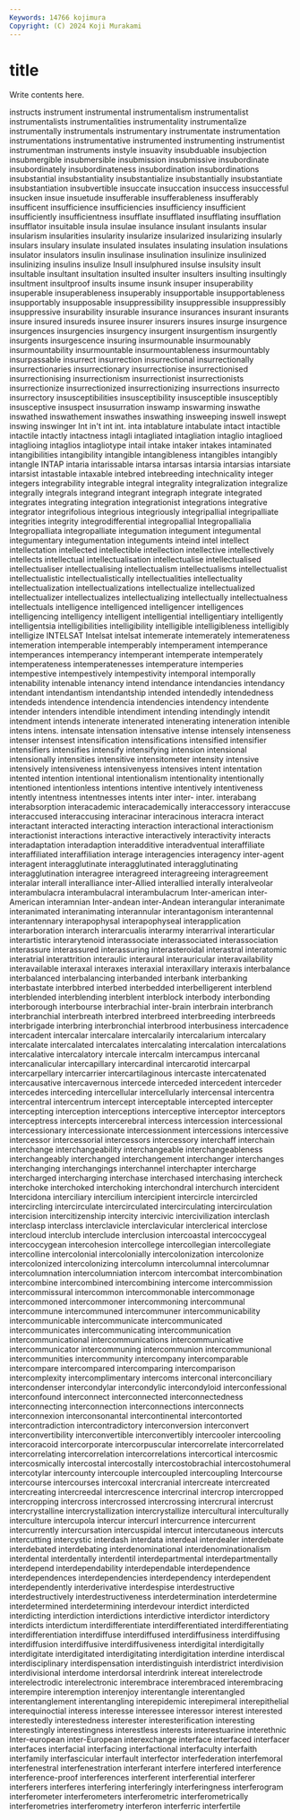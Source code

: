 ```yaml
---
Keywords: 14766 kojimura
Copyright: (C) 2024 Koji Murakami
---
```


# title

Write contents here.



instructs instrument instrumental instrumentalism instrumentalist
instrumentalists instrumentalities instrumentality instrumentalize instrumentally instrumentals instrumentary instrumentate instrumentation instrumentations
instrumentative instrumented instrumenting instrumentist instrumentman instruments instyle insuavity insubduable insubjection
insubmergible insubmersible insubmission insubmissive insubordinate insubordinately insubordinateness insubordination insubordinations insubstantial
insubstantiality insubstantialize insubstantially insubstantiate insubstantiation insubvertible insuccate insuccation insuccess insuccessful
insucken insue insuetude insufferable insufferableness insufferably insufficent insufficience insufficiencies insufficiency
insufficient insufficiently insufficientness insufflate insufflated insufflating insufflation insufflator insuitable insula
insulae insulance insulant insulants insular insularism insularities insularity insularize insularized
insularizing insularly insulars insulary insulate insulated insulates insulating insulation insulations
insulator insulators insulin insulinase insulination insulinize insulinized insulinizing insulins insulize
Insull insulphured insulse insulsity insult insultable insultant insultation insulted insulter
insulters insulting insultingly insultment insultproof insults insume insunk insuper insuperability
insuperable insuperableness insuperably insupportable insupportableness insupportably insupposable insuppressibility insuppressible insuppressibly
insuppressive insurability insurable insurance insurances insurant insurants insure insured insureds
insuree insurer insurers insures insurge insurgence insurgences insurgencies insurgency insurgent
insurgentism insurgently insurgents insurgescence insuring insurmounable insurmounably insurmountability insurmountable insurmountableness
insurmountably insurpassable insurrect insurrection insurrectional insurrectionally insurrectionaries insurrectionary insurrectionise insurrectionised
insurrectionising insurrectionism insurrectionist insurrectionists insurrectionize insurrectionized insurrectionizing insurrections insurrecto insurrectory
insusceptibilities insusceptibility insusceptible insusceptibly insusceptive insuspect insusurration inswamp inswarming inswathe
inswathed inswathement inswathes inswathing insweeping inswell inswept inswing inswinger Int
in't int int. inta intablature intabulate intact intactible intactile intactly
intactness intagli intagliated intagliation intaglio intaglioed intaglioing intaglios intagliotype intail
intake intaker intakes intaminated intangibilities intangibility intangible intangibleness intangibles intangibly
intangle INTAP intaria intarissable intarsa intarsas intarsia intarsias intarsiate intarsist
intastable intaxable intebred intebreeding intechnicality integer integers integrability integrable integral
integrality integralization integralize integrally integrals integrand integrant integraph integrate integrated
integrates integrating integration integrationist integrations integrative integrator integrifolious integrious integriously
integripallial integripalliate integrities integrity integrodifferential integropallial Integropallialia Integropalliata integropalliate integumation
integument integumental integumentary integumentation integuments inteind intel intellect intellectation intellected
intellectible intellection intellective intellectively intellects intellectual intellectualisation intellectualise intellectualised intellectualiser
intellectualising intellectualism intellectualisms intellectualist intellectualistic intellectualistically intellectualities intellectuality intellectualization intellectualizations
intellectualize intellectualized intellectualizer intellectualizes intellectualizing intellectually intellectualness intellectuals intelligence intelligenced
intelligencer intelligences intelligencing intelligency intelligent intelligential intelligentiary intelligently intelligentsia intelligibilities
intelligibility intelligible intelligibleness intelligibly intelligize INTELSAT Intelsat intelsat intemerate intemerately
intemerateness intemeration intemperable intemperably intemperament intemperance intemperances intemperancy intemperant intemperate
intemperately intemperateness intemperatenesses intemperature intemperies intempestive intempestively intempestivity intemporal intemporally
intenability intenable intenancy intend intendance intendancies intendancy intendant intendantism intendantship
intended intendedly intendedness intendeds intendence intendencia intendencies intendency intendente intender
intenders intendible intendiment intending intendingly intendit intendment intends intenerate intenerated
intenerating inteneration intenible intens intens. intensate intensation intensative intense intensely
intenseness intenser intensest intensification intensifications intensified intensifier intensifiers intensifies intensify
intensifying intension intensional intensionally intensities intensitive intensitometer intensity intensive intensively
intensiveness intensivenyess intensives intent intentation intented intention intentional intentionalism intentionality
intentionally intentioned intentionless intentions intentive intentively intentiveness intently intentness intentnesses
intents inter inter- inter. interabang interabsorption interacademic interacademically interaccessory interaccuse
interaccused interaccusing interacinar interacinous interacra interact interactant interacted interacting interaction
interactional interactionism interactionist interactions interactive interactively interactivity interacts interadaptation interadaption
interadditive interadventual interaffiliate interaffiliated interaffiliation interage interagencies interagency inter-agent interagent
interagglutinate interagglutinated interagglutinating interagglutination interagree interagreed interagreeing interagreement interalar interall
interalliance inter-Allied interallied interally interalveolar interambulacra interambulacral interambulacrum Inter-american inter-American
interamnian Inter-andean inter-Andean interangular interanimate interanimated interanimating interannular interantagonism interantennal
interantennary interapophysal interapophyseal interapplication interarboration interarch interarcualis interarmy interarrival interarticular
interartistic interarytenoid interassociate interassociated interassociation interassure interassured interassuring interasteroidal interastral
interatomic interatrial interattrition interaulic interaural interauricular interavailability interavailable interaxal interaxes
interaxial interaxillary interaxis interbalance interbalanced interbalancing interbanded interbank interbanking interbastate
interbbred interbed interbedded interbelligerent interblend interblended interblending interblent interblock interbody
interbonding interborough interbourse interbrachial inter-brain interbrain interbranch interbranchial interbreath interbred
interbreed interbreeding interbreeds interbrigade interbring interbronchial interbrood interbusiness intercadence intercadent
intercalar intercalare intercalarily intercalarium intercalary intercalate intercalated intercalates intercalating intercalation
intercalations intercalative intercalatory intercale intercalm intercampus intercanal intercanalicular intercapillary intercardinal
intercarotid intercarpal intercarpellary intercarrier intercartilaginous intercaste intercatenated intercausative intercavernous intercede
interceded intercedent interceder intercedes interceding intercellular intercellularly intercensal intercentra intercentral
intercentrum intercept interceptable intercepted intercepter intercepting interception interceptions interceptive interceptor
interceptors interceptress intercepts intercerebral intercess intercession intercessional intercessionary intercessionate intercessionment
intercessions intercessive intercessor intercessorial intercessors intercessory interchaff interchain interchange interchangeability
interchangeable interchangeableness interchangeably interchanged interchangement interchanger interchanges interchanging interchangings interchannel
interchapter intercharge intercharged intercharging interchase interchased interchasing intercheck interchoke interchoked
interchoking interchondral interchurch intercident Intercidona interciliary intercilium intercipient intercircle intercircled
intercircling intercirculate intercirculated intercirculating intercirculation intercision intercitizenship intercity intercivic intercivilization
interclash interclasp interclass interclavicle interclavicular interclerical interclose intercloud interclub interclude
interclusion intercoastal intercoccygeal intercoccygean intercohesion intercollege intercollegian intercollegiate intercolline intercolonial
intercolonially intercolonization intercolonize intercolonized intercolonizing intercolumn intercolumnal intercolumnar intercolumnation intercolumniation
intercom intercombat intercombination intercombine intercombined intercombining intercome intercommission intercommissural intercommon
intercommonable intercommonage intercommoned intercommoner intercommoning intercommunal intercommune intercommuned intercommuner intercommunicability
intercommunicable intercommunicate intercommunicated intercommunicates intercommunicating intercommunication intercommunicational intercommunications intercommunicative intercommunicator
intercommuning intercommunion intercommunional intercommunities intercommunity intercompany intercomparable intercompare intercompared intercomparing
intercomparison intercomplexity intercomplimentary intercoms interconal interconciliary intercondenser intercondylar intercondylic intercondyloid
interconfessional interconfound interconnect interconnected interconnectedness interconnecting interconnection interconnections interconnects interconnexion
interconsonantal intercontinental intercontorted intercontradiction intercontradictory interconversion interconvert interconvertibility interconvertible interconvertibly
intercooler intercooling intercoracoid intercorporate intercorpuscular intercorrelate intercorrelated intercorrelating intercorrelation intercorrelations
intercortical intercosmic intercosmically intercostal intercostally intercostobrachial intercostohumeral intercotylar intercounty intercouple
intercoupled intercoupling Intercourse intercourse intercourses intercoxal intercranial intercreate intercreated intercreating
intercreedal intercrescence intercrinal intercrop intercropped intercropping intercross intercrossed intercrossing intercrural
intercrust intercrystalline intercrystallization intercrystallize intercultural interculturally interculture intercupola intercur intercurl
intercurrence intercurrent intercurrently intercursation intercuspidal intercut intercutaneous intercuts intercutting intercystic
interdash interdata interdeal interdealer interdebate interdebated interdebating interdenominational interdenominationalism interdental
interdentally interdentil interdepartmental interdepartmentally interdepend interdependability interdependable interdependence interdependences interdependencies
interdependency interdependent interdependently interderivative interdespise interdestructive interdestructively interdestructiveness interdetermination interdetermine
interdetermined interdetermining interdevour interdict interdicted interdicting interdiction interdictions interdictive interdictor
interdictory interdicts interdictum interdifferentiate interdifferentiated interdifferentiating interdifferentiation interdiffuse interdiffused interdiffusiness
interdiffusing interdiffusion interdiffusive interdiffusiveness interdigital interdigitally interdigitate interdigitated interdigitating interdigitation
interdine interdiscal interdisciplinary interdispensation interdistinguish interdistrict interdivision interdivisional interdome interdorsal
interdrink intereat interelectrode interelectrodic interelectronic interembrace interembraced interembracing interempire interemption
interenjoy interentangle interentangled interentanglement interentangling interepidemic interepimeral interepithelial interequinoctial interess
interesse interessee interessor interest interested interestedly interestedness interester interesterification interesting
interestingly interestingness interestless interests interestuarine interethnic Inter-european inter-European interexchange interface
interfaced interfacer interfaces interfacial interfacing interfactional interfaculty interfaith interfamily interfascicular
interfault interfector interfederation interfemoral interfenestral interfenestration interferant interfere interfered interference
interference-proof interferences interferent interferential interferer interferers interferes interfering interferingly interferingness
interferogram interferometer interferometers interferometric interferometrically interferometries interferometry interferon interferric interfertile
